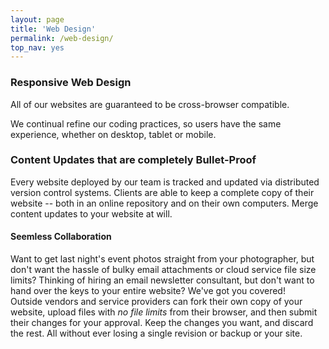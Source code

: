 ```yaml
---
layout: page
title: 'Web Design'
permalink: /web-design/
top_nav: yes
---
```


### Responsive Web Design

All of our websites are guaranteed to be cross-browser compatible.  

We continual refine our coding practices, so users have the same experience, whether on desktop, tablet or mobile.  

### Content Updates that are completely Bullet-Proof

Every website deployed by our team is tracked and updated via distributed version control systems. Clients are able to keep a complete copy of their website -- both in an online repository and on their own computers. Merge content updates to your website at will. 

#### Seemless Collaboration
Want to get last night's event photos straight from your photographer, but don't want the hassle of bulky email attachments or cloud service file size limits? Thinking of hiring an email newsletter consultant, but don't want to hand over the keys to your entire website? We've got you covered!  
Outside vendors and service providers can fork their own copy of your website, upload files with _no file limits_ from their browser, and then submit their changes for your approval. Keep the changes you want, and discard the rest. All without ever losing a single revision or backup or your site.  
